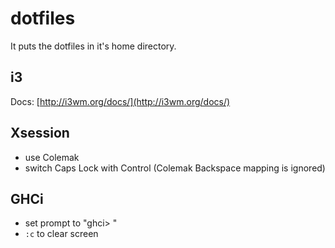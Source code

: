 # dotfiles

It puts the dotfiles in it's home directory.

## i3

Docs: [http://i3wm.org/docs/](http://i3wm.org/docs/)

## Xsession

  - use Colemak
  - switch Caps Lock with Control (Colemak Backspace mapping is ignored)

## GHCi

  - set prompt to "ghci> "
  - `:c` to clear screen
